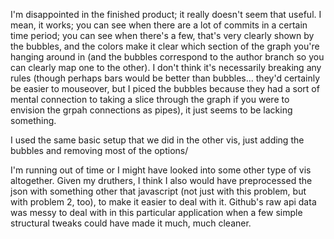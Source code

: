 I'm disappointed in the finished product; it really doesn't seem that useful.  I mean, it works; you can see when there are a lot of commits in a certain time period; you can see when there's a few, that's very clearly shown by the bubbles, and the colors make it clear which section of the graph you're hanging around in (and the bubbles correspond to the author branch so you can clearly map one to the other).  I don't think it's necessarily breaking any rules (though perhaps bars would be better than bubbles... they'd certainly be easier to mouseover, but I piced the bubbles because they had a sort of mental connection to taking a slice through the graph if you were to envision the grpah connections as pipes), it just seems to be lacking something.  

I used the same basic setup that we did in the other vis, just adding the bubbles and removing most of the options/

I'm running out of time or I might have looked into some other type of vis altogether. Given my druthers, I think I also would have preprocessed the json with something other that javascript (not just with this problem, but with problem 2, too), to make it easier to deal with it.  Github's raw api data was messy to deal with in this particular application when a few simple structural tweaks could have made it much, much cleaner.


